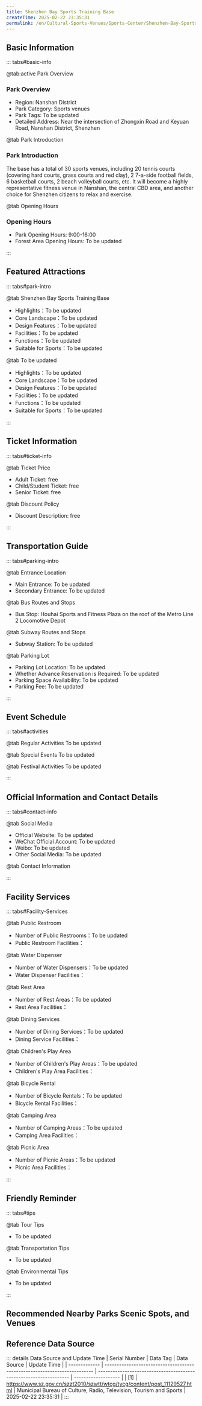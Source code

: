 ```yaml
---
title: Shenzhen Bay Sports Training Base
createTime: 2025-02-22 23:35:31
permalink: /en/Cultural-Sports-Venues/Sports-Center/Shenzhen-Bay-Sports-Training-Base/
---
```



<script setup>
import ImageSwiper from '/.vuepress/theme/components/ImageSwiper.vue'
// 轮播图数据
const swiperItems = [
    {
                link: 'https://www.sz.gov.cn/img/4/4097/4097988/11129527.png',
                title: 'Shenzhen Bay Sports Training Base',
                description: 'The base has a total of 30 sports venues, including 20 tennis courts (covering hard courts, grass co...',
                author: 'Municipal Bureau of Culture, Radio, Television, Tourism and Sports',
                date: '2025/02/23'
                },
  {
                link: 'https://www.sz.gov.cn/img/4/4097/4097988/11129527.png',
                title: 'Shenzhen Bay Sports Training Base',
                description: 'The base has a total of 30 sports venues, including 20 tennis courts (covering hard courts, grass co...',
                author: 'Municipal Bureau of Culture, Radio, Television, Tourism and Sports',
                date: '2025/02/23'
                }
]
// 配置项
const swiperConfig = {
  height: 500,
  showInfo: true
}
</script>
<!-- 轮播图组件 -->
<ImageSwiper :items="swiperItems" :config="swiperConfig" />



## Basic Information

::: tabs#basic-info

@tab:active Park Overview
### Park Overview
- Region: Nanshan District
- Park Category: Sports venues
- Park Tags: To be updated
- Detailed Address: Near the intersection of Zhongxin Road and Keyuan Road, Nanshan District, Shenzhen

@tab Park Introduction
### Park Introduction
The base has a total of 30 sports venues, including 20 tennis courts (covering hard courts, grass courts and red clay), 2 7-a-side football fields, 6 basketball courts, 2 beach volleyball courts, etc. It will become a highly representative fitness venue in Nanshan, the central CBD area, and another choice for Shenzhen citizens to relax and exercise.

@tab Opening Hours
### Opening Hours
- Park Opening Hours: 9:00-16:00
- Forest Area Opening Hours: To be updated

:::

## Featured Attractions

::: tabs#park-intro

@tab Shenzhen Bay Sports Training Base
<ImageCard
image="https://www.sz.gov.cn/img/4/4097/4097988/11129527.png"
    title="Shenzhen Bay Sports Training Base"
    description="The base has a total of 30 sports venues, including 20 tennis courts (covering hard courts, grass courts and red clay), 2 7-a-side football fields, 6 basketball courts, 2 beach volleyball courts, etc. It will become a highly representative fitness venue in Nanshan, the central CBD area, and another choice for Shenzhen citizens to relax and exercise."
    date=""
    author="Municipal Bureau of Culture, Radio, Television, Tourism and Sports"
/>


- Highlights：To be updated
- Core Landscape：To be updated
- Design Features：To be updated
- Facilities：To be updated
- Functions：To be updated
- Suitable for Sports：To be updated

@tab To be updated
<ImageCard
image="https://www.sz.gov.cn/img/4/4097/4097988/11129527.png"
    title="Shenzhen Bay Sports Training Base"
    description="The base has a total of 30 sports venues, including 20 tennis courts (covering hard courts, grass courts and red clay), 2 7-a-side football fields, 6 basketball courts, 2 beach volleyball courts, etc. It will become a highly representative fitness venue in Nanshan, the central CBD area, and another choice for Shenzhen citizens to relax and exercise."
    date=""
    author="Municipal Bureau of Culture, Radio, Television, Tourism and Sports"
/>


- Highlights：To be updated
- Core Landscape：To be updated
- Design Features：To be updated
- Facilities：To be updated
- Functions：To be updated
- Suitable for Sports：To be updated

:::

## Ticket Information

::: tabs#ticket-info

@tab Ticket Price
- Adult Ticket: free
- Child/Student Ticket: free
- Senior Ticket: free

@tab Discount Policy
- Discount Description: free

:::

## Transportation Guide

::: tabs#parking-intro

@tab Entrance Location
- Main Entrance: To be updated
- Secondary Entrance: To be updated

@tab Bus Routes and Stops
- Bus Stop: Houhai Sports and Fitness Plaza on the roof of the Metro Line 2 Locomotive Depot

@tab Subway Routes and Stops
- Subway Station: To be updated

@tab Parking Lot
- Parking Lot Location: To be updated
- Whether Advance Reservation is Required: To be updated
- Parking Space Availability: To be updated
- Parking Fee: To be updated

:::

## Event Schedule

::: tabs#activities

@tab Regular Activities
To be updated

@tab Special Events
To be updated

@tab Festival Activities
To be updated

:::

## Official Information and Contact Details

::: tabs#contact-info

@tab Social Media
- Official Website: To be updated
- WeChat Official Account: To be updated
- Weibo: To be updated
- Other Social Media: To be updated

@tab Contact Information

:::

## Facility Services

::: tabs#Facility-Services

@tab Public Restroom
- Number of Public Restrooms：To be updated
- Public Restroom Facilities：

@tab Water Dispenser
- Number of Water Dispensers：To be updated
- Water Dispenser Facilities：

@tab Rest Area
- Number of Rest Areas：To be updated
- Rest Area Facilities：

@tab Dining Services
- Number of Dining Services：To be updated
- Dining Service Facilities：

@tab Children's Play Area
- Number of Children's Play Areas：To be updated
- Children's Play Area Facilities：

@tab Bicycle Rental
- Number of Bicycle Rentals：To be updated
- Bicycle Rental Facilities：

@tab Camping Area
- Number of Camping Areas：To be updated
- Camping Area Facilities：

@tab Picnic Area
- Number of Picnic Areas：To be updated
- Picnic Area Facilities：

:::

## Friendly Reminder

::: tabs#tips

@tab Tour Tips
- To be updated

@tab Transportation Tips
- To be updated

@tab Environmental Tips
- To be updated

:::

## Recommended Nearby Parks Scenic Spots, and Venues

<CardGrid>
  <ImageCard
        image="https://www.sz.gov.cn/img/4/4097/4097686/11128645.png"
        title="Shenzhen Zhongshan Park Baseball Field"
        description="Zhongshan Park Baseball Stadium is located on the north side of the east gate of Zhongshan Park in Nanshan District, Shenzhen. It is designed as a permanent multi-functional, comprehensive cultural and sports venue. As a professional baseball venue, Zhongshan Park Baseball Stadium covers an area of 20,000 square meters, has a natural turf standard competition field and 550 spectator seats, 125 parking spaces, and is equipped with complete training and competition facilities and ample sports and leisure space."
        href="/en/Cultural-Sports-Venues/Sports-Center/Shenzhen-Zhongshan-Park-Baseball-Field/"
        author="To be updated"
        date="2025/01/02"
      />
      <ImageCard
        image="https://www.sz.gov.cn/img/4/4097/4097686/11128645.png"
        title="Shenzhen Zhongshan Park Baseball Field"
        description="Zhongshan Park Baseball Stadium is located on the north side of the east gate of Zhongshan Park in Nanshan District, Shenzhen. It is designed as a permanent multi-functional, comprehensive cultural and sports venue. As a professional baseball venue, Zhongshan Park Baseball Stadium covers an area of 20,000 square meters, has a natural turf standard competition field and 550 spectator seats, 125 parking spaces, and is equipped with complete training and competition facilities and ample sports and leisure space."
        href="/en/Cultural-Sports-Venues/Sports-Center/Shenzhen-Zhongshan-Park-Baseball-Field/"
        author="To be updated"
        date="2025/01/02"
      />
    </CardGrid>


## Reference Data Source

::: details Data Source and Update Time
| Serial Number | Data Tag                                                                  | Data Source                                                        | Update Time         |
| ------------- | ------------------------------------------------------------------------- | ------------------------------------------------------------------ | ------------------- |
| [1]           | https://www.sz.gov.cn/szzt2010/szwtt/wtcg/tycg/content/post_11129527.html | Municipal Bureau of Culture, Radio, Television, Tourism and Sports | 2025-02-22 23:35:31 |
:::

